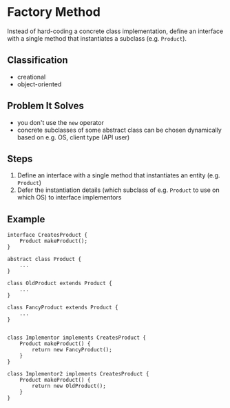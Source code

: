 # Factory Method

Instead of hard-coding a concrete class implementation, define an interface
with a single method that instantiates a subclass (e.g. `Product`).

## Classification

-   creational
-   object-oriented

## Problem It Solves

-   you don't use the `new` operator
-   concrete subclasses of some abstract class can be chosen dynamically based
    on e.g. OS, client type (API user)

## Steps

1.  Define an interface with a single method that instantiates an entity (e.g.
    `Product`)
2.  Defer the instantiation details (which subclass of e.g. `Product` to use on
    which OS) to interface implementors

## Example

``` {.java}
interface CreatesProduct {
    Product makeProduct();
}

abstract class Product {
    ...
}

class OldProduct extends Product {
    ...
}

class FancyProduct extends Product {
    ...
}


class Implementor implements CreatesProduct {
    Product makeProduct() {
        return new FancyProduct();
    }
}

class Implementor2 implements CreatesProduct {
    Product makeProduct() {
        return new OldProduct();
    }
}
```
